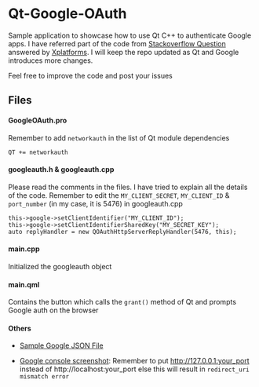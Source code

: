 # Qt-Google-OAuth

Sample application to showcase how to use Qt C++ to authenticate Google apps. I have referred part of the code from [Stackoverflow Question](https://stackoverflow.com/questions/48453550/how-to-create-a-login-page-using-qt-oauth) answered by [Xplatforms](https://stackoverflow.com/users/1047746/xplatforms). I will keep the repo updated as Qt and Google introduces more changes.

Feel free to improve the code and post your issues

## Files

#### GoogleOAuth.pro

Remember to add `networkauth` in the list of Qt module dependencies
```
QT += networkauth
```

#### googleauth.h & googleauth.cpp

Please read the comments in the files. I have tried to explain all the details of the code.
Remember to edit the `MY_CLIENT_SECRET`, `MY_CLIENT_ID` & `port_number` (in my case, it is 5476) in googleauth.cpp

```
this->google->setClientIdentifier("MY_CLIENT_ID");
this->google->setClientIdentifierSharedKey("MY_SECRET_KEY");
auto replyHandler = new QOAuthHttpServerReplyHandler(5476, this);
```

#### main.cpp

Initialized the googleauth object

#### main.qml

Contains the button which calls the `grant()` method of Qt and prompts Google auth on the browser

#### Others

-   [Sample Google JSON File](client_secret_452291785459-1ldhc2q2ahqfl7sv0mh1veuov740bj5f.apps.googleusercontent.com.json)

-   [Google console screenshot](GoogleConsole.png): Remember to put http://127.0.0.1:your_port instead of http://localhost:your_port else this will result in `redirect_uri mismatch error`
